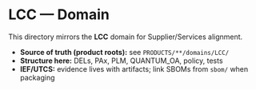 # LCC — Domain

This directory mirrors the **LCC** domain for Supplier/Services alignment.

- **Source of truth (product roots):** see `PRODUCTS/**/domains/LCC/`
- **Structure here:** DELs, PAx, PLM, QUANTUM_OA, policy, tests
- **IEF/UTCS:** evidence lives with artifacts; link SBOMs from `sbom/` when packaging
